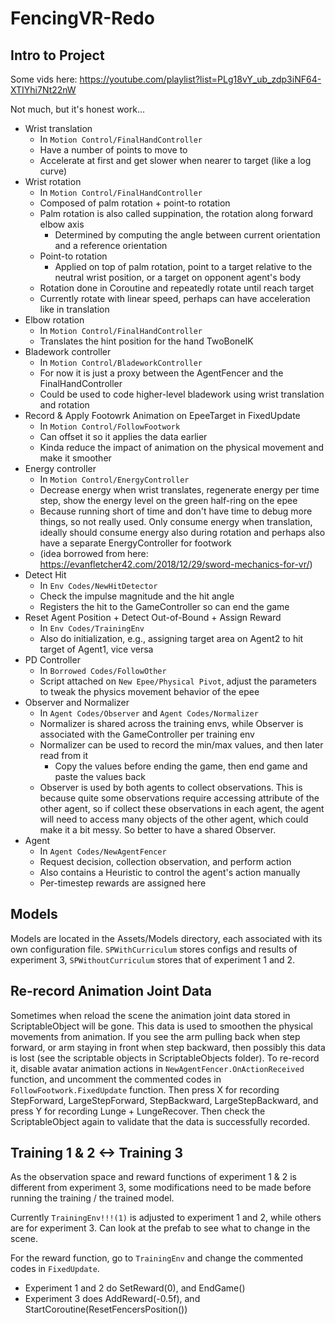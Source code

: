 # FencingVR-Redo

## Intro to Project
Some vids here: https://youtube.com/playlist?list=PLg18vY_ub_zdp3iNF64-XTIYhi7Nt22nW

Not much, but it's honest work...
- Wrist translation 
  - In `Motion Control/FinalHandController`
  - Have a number of points to move to
  - Accelerate at first and get slower when nearer to target (like a log curve)
- Wrist rotation
  - In `Motion Control/FinalHandController`
  - Composed of palm rotation + point-to rotation
  - Palm rotation is also called suppination, the rotation along forward elbow axis
    - Determined by computing the angle between current orientation and a reference orientation
  - Point-to rotation
    - Applied on top of palm rotation, point to a target relative to the neutral wrist position, or a target on opponent agent's body
  - Rotation done in Coroutine and repeatedly rotate until reach target
  - Currently rotate with linear speed, perhaps can have acceleration like in translation
- Elbow rotation
  - In `Motion Control/FinalHandController`
  - Translates the hint position for the hand TwoBoneIK
- Bladework controller
  - In `Motion Control/BladeworkController`
  - For now it is just a proxy between the AgentFencer and the FinalHandController
  - Could be used to code higher-level bladework using wrist translation and rotation
- Record & Apply Footowrk Animation on EpeeTarget in FixedUpdate
  - In `Motion Control/FollowFootwork`
  - Can offset it so it applies the data earlier
  - Kinda reduce the impact of animation on the physical movement and make it smoother
- Energy controller
  - In `Motion Control/EnergyController`
  - Decrease energy when wrist translates, regenerate energy per time step, show the energy level on the green half-ring on the epee
  - Because running short of time and don't have time to debug more things, so not really used. Only consume energy when translation, ideally should consume energy also during rotation and perhaps also have a separate EnergyController for footwork
  - (idea borrowed from here: https://evanfletcher42.com/2018/12/29/sword-mechanics-for-vr/)
- Detect Hit
  - In `Env Codes/NewHitDetector`
  - Check the impulse magnitude and the hit angle
  - Registers the hit to the GameController so can end the game
- Reset Agent Position + Detect Out-of-Bound + Assign Reward
  - In `Env Codes/TrainingEnv`
  - Also do initialization, e.g., assigning target area on Agent2 to hit target of Agent1, vice versa 
- PD Controller
  - In `Borrowed Codes/FollowOther`
  - Script attached on `New Epee/Physical Pivot`, adjust the parameters to tweak the physics movement behavior of the epee
- Observer and Normalizer
  - In `Agent Codes/Observer` and `Agent Codes/Normalizer`
  - Normalizer is shared across the training envs, while Observer is associated with the GameController per training env
  - Normalizer can be used to record the min/max values, and then later read from it
    - Copy the values before ending the game, then end game and paste the values back
  - Observer is used by both agents to collect observations. This is because quite some observations require accessing attribute of the other agent, so if collect these observations in each agent, the agent will need to access many objects of the other agent, which could make it a bit messy. So better to have a shared Observer. 
- Agent
  - In `Agent Codes/NewAgentFencer`
  - Request decision, collection observation, and perform action
  - Also contains a Heuristic to control the agent's action manually
  - Per-timestep rewards are assigned here


## Models
Models are located in the Assets/Models directory, each associated with its own configuration file. `SPWithCurriculum` stores configs and results of experiment 3, `SPWithoutCurriculum` stores that of experiment 1 and 2. 

## Re-record Animation Joint Data
Sometimes when reload the scene the animation joint data stored in ScriptableObject will be gone. This data is used to smoothen the physical movements from animation. If you see the arm pulling back when step forward, or arm staying in front when step backward, then possibly this data is lost (see the scriptable objects in ScriptableObjects folder). To re-record it, disable avatar animation actions in `NewAgentFencer.OnActionReceived` function, and uncomment the commented codes in `FollowFootwork.FixedUpdate` function. Then press X for recording StepForward, LargeStepForward, StepBackward, LargeStepBackward, and press Y for recording Lunge + LungeRecover. Then check the ScriptableObject again to validate that the data is successfully recorded. 

## Training 1 & 2 <-> Training 3
As the observation space and reward functions of experiment 1 & 2 is different from experiment 3, some modifications need to be made before running the training / the trained model. 

Currently `TrainingEnv!!!(1)` is adjusted to experiment 1 and 2, while others are for experiment 3. Can look at the prefab to see what to change in the scene. 

For the reward function, go to `TrainingEnv` and change the commented codes in `FixedUpdate`.
- Experiment 1 and 2 do SetReward(0), and EndGame()
- Experiment 3 does AddReward(-0.5f), and StartCoroutine(ResetFencersPosition())
